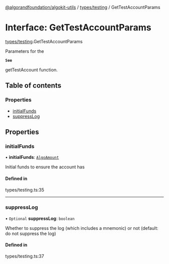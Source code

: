[@algorandfoundation/algokit-utils](../README.md) / [types/testing](../modules/types_testing.md) / GetTestAccountParams

# Interface: GetTestAccountParams

[types/testing](../modules/types_testing.md).GetTestAccountParams

Parameters for the

**`See`**

getTestAccount function.

## Table of contents

### Properties

- [initialFunds](types_testing.GetTestAccountParams.md#initialfunds)
- [suppressLog](types_testing.GetTestAccountParams.md#suppresslog)

## Properties

### initialFunds

• **initialFunds**: [`AlgoAmount`](../classes/types_amount.AlgoAmount.md)

Initial funds to ensure the account has

#### Defined in

types/testing.ts:35

___

### suppressLog

• `Optional` **suppressLog**: `boolean`

Whether to suppress the log (which includes a mnemonic) or not (default: do not suppress the log)

#### Defined in

types/testing.ts:37
